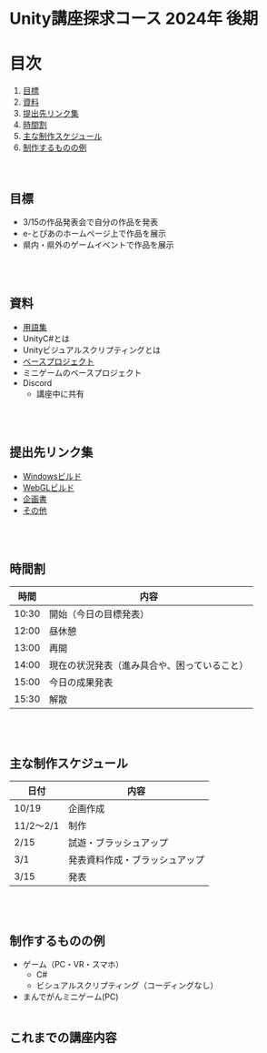 # Unity講座探求コース 2024年 後期
# 目次
1. [目標](#目標)
2. [資料](#資料)
3. [提出先リンク集](#提出先リンク集)
4. [時間割](#時間割)
5. [主な制作スケジュール](#主な制作スケジュール)
6. [制作するものの例](#制作するものの例)
<br><br><br>
## 目標
- 3/15の作品発表会で自分の作品を発表
- e-とぴあのホームページ上で作品を展示
- 県内・県外のゲームイベントで作品を展示

<br><br>
## 資料
- [用語集](https://github.com/UnityAdvancedLesson/2024_S_Project/blob/main/%E7%94%A8%E8%AA%9E%E9%9B%86.md)
- UnityC#とは
- Unityビジュアルスクリプティングとは
- [ベースプロジェクト](https://github.com/UnityAdvancedLesson/BaseProject)
- ミニゲームのベースプロジェクト
- Discord
  - 講座中に共有
  
<br><br>
## 提出先リンク集
- [Windowsビルド](https://drive.google.com/drive/folders/12xcJa-lr9gkOfNfLzm9MK1VFvCeh2ARY?usp=sharing)
- [WebGLビルド](https://drive.google.com/drive/folders/144XjyezHUWu6-RE5XyoiUanMBE3jz6PS?usp=sharing)
- [企画書](https://drive.google.com/drive/folders/1WXvHG6pZ0147IXDzG_TjsR8-hsY0BM-3?usp=sharing)
- [その他](https://drive.google.com/drive/folders/1IrxExkLC-ibfCwIIPRIUXLRoM_Lcjdhj?usp=sharing)
  
<br><br>
## 時間割
| 時間  | 内容                                        |
|-------|---------------------------------------------|
| 10:30 | 開始（今日の目標発表）                     |
| 12:00 | 昼休憩                                      |
| 13:00 | 再開                                        |
| 14:00 | 現在の状況発表（進み具合や、困っていること）|
| 15:00 | 今日の成果発表                              |
| 15:30 | 解散                                        |

<br><br>

## 主な制作スケジュール
| 日付         | 内容                         |
|--------------|------------------------------|
| 10/19        | 企画作成                     |
| 11/2～2/1    | 制作                         |
| 2/15         | 試遊・ブラッシュアップ       |
| 3/1          | 発表資料作成・ブラッシュアップ |
| 3/15         | 発表                         |

<br><br>

## 制作するものの例
- ゲーム（PC・VR・スマホ）
    - C# 
    - ビシュアルスクリプティング（コーディングなし）
- まんでがんミニゲーム(PC)
<br><br>

## これまでの講座内容
